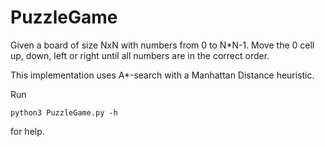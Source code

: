 # PuzzleGame

Given a board of size NxN with numbers from 0 to N*N-1. Move the 0 cell up, down, left or right until all numbers are in the correct order.

This implementation uses A*-search with a Manhattan Distance heuristic. 

Run 
```
python3 PuzzleGame.py -h
```
for help.
